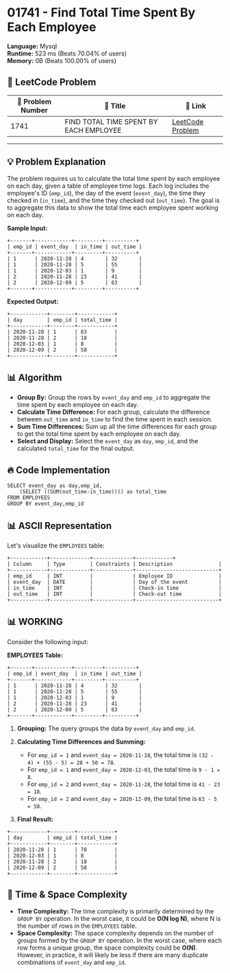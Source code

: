 # 01741 - Find Total Time Spent By Each Employee
    
**Language:** Mysql  
**Runtime:** 523 ms (Beats 70.04% of users)  
**Memory:** 0B (Beats 100.00% of users)  

## 📝 **LeetCode Problem**
| 🔢 Problem Number | 📌 Title | 🔗 Link |
|------------------|--------------------------|--------------------------|
| 1741 | FIND TOTAL TIME SPENT BY EACH EMPLOYEE | [LeetCode Problem](https://leetcode.com/problems/find-total-time-spent-by-each-employee/) |

---

## 💡 **Problem Explanation**

The problem requires us to calculate the total time spent by each employee on each day, given a table of employee time logs. Each log includes the employee's ID (`emp_id`), the day of the event (`event_day`), the time they checked in (`in_time`), and the time they checked out (`out_time`). The goal is to aggregate this data to show the total time each employee spent working on each day.

**Sample Input:**

```
+-------+------------+---------+----------+
| emp_id | event_day  | in_time | out_time |
+-------+------------+---------+----------+
| 1      | 2020-11-28 | 4       | 32       |
| 1      | 2020-11-28 | 5       | 55       |
| 1      | 2020-12-03 | 1       | 9        |
| 2      | 2020-11-28 | 23      | 41       |
| 2      | 2020-12-09 | 5       | 63       |
+-------+------------+---------+----------+
```

**Expected Output:**

```
+------------+--------+------------+
| day        | emp_id | total_time |
+------------+--------+------------+
| 2020-11-28 | 1      | 83         |
| 2020-11-28 | 2      | 18         |
| 2020-12-03 | 1      | 8          |
| 2020-12-09 | 2      | 58         |
+------------+--------+------------+
```

## 📊 **Algorithm**

*   **Group By:** Group the rows by `event_day` and `emp_id` to aggregate the time spent by each employee on each day.
*   **Calculate Time Difference:** For each group, calculate the difference between `out_time` and `in_time` to find the time spent in each session.
*   **Sum Time Differences:** Sum up all the time differences for each group to get the total time spent by each employee on each day.
*   **Select and Display:** Select the `event_day` as `day`, `emp_id`, and the calculated `total_time` for the final output.

## 🔥 **Code Implementation**

```mysql
SELECT event_day as day,emp_id,
    (SELECT ((SUM(out_time-in_time)))) as total_time
FROM EMPLOYEES
GROUP BY event_day,emp_id
```

## 📊 **ASCII Representation**

Let's visualize the `EMPLOYEES` table:

```
+------------+-------------+-------------+------------+
| Column     | Type        | Constraints | Description               |
+------------+-------------+-------------+---------------------------+
| emp_id     | INT         |             | Employee ID               |
| event_day  | DATE        |             | Day of the event          |
| in_time    | INT         |             | Check-in time             |
| out_time   | INT         |             | Check-out time            |
+------------+-------------+-------------+---------------------------+
```

## 📊 **WORKING**

Consider the following input:

**EMPLOYEES Table:**

```
+-------+------------+---------+----------+
| emp_id | event_day  | in_time | out_time |
+-------+------------+---------+----------+
| 1      | 2020-11-28 | 4       | 32       |
| 1      | 2020-11-28 | 5       | 55       |
| 1      | 2020-12-03 | 1       | 9        |
| 2      | 2020-11-28 | 23      | 41       |
| 2      | 2020-12-09 | 5       | 63       |
+-------+------------+---------+----------+
```

1.  **Grouping:** The query groups the data by `event_day` and `emp_id`.

2.  **Calculating Time Differences and Summing:**

    *   For `emp_id = 1` and `event_day = 2020-11-28`, the total time is `(32 - 4) + (55 - 5) = 28 + 50 = 78`.
    *   For `emp_id = 1` and `event_day = 2020-12-03`, the total time is `9 - 1 = 8`.
    *   For `emp_id = 2` and `event_day = 2020-11-28`, the total time is `41 - 23 = 18`.
    *   For `emp_id = 2` and `event_day = 2020-12-09`, the total time is `63 - 5 = 58`.

3.  **Final Result:**

```
+------------+--------+------------+
| day        | emp_id | total_time |
+------------+--------+------------+
| 2020-11-28 | 1      | 78         |
| 2020-12-03 | 1      | 8          |
| 2020-11-28 | 2      | 18         |
| 2020-12-09 | 2      | 58         |
+------------+--------+------------+
```

## 🚀 **Time & Space Complexity**

*   **Time Complexity:** The time complexity is primarily determined by the `GROUP BY` operation. In the worst case, it could be **O(N log N)**, where N is the number of rows in the `EMPLOYEES` table.
*   **Space Complexity:** The space complexity depends on the number of groups formed by the `GROUP BY` operation. In the worst case, where each row forms a unique group, the space complexity could be **O(N)**. However, in practice, it will likely be less if there are many duplicate combinations of `event_day` and `emp_id`.
    